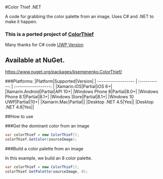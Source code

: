 #Color Thief .NET

A code for grabbing the color palette from an image. Uses C# and .NET to make it happen.

### This is a ported project of [ColorThief](https://github.com/lokesh/color-thief/) 

Many thanks for C# code [UWP Version](https://gist.github.com/zumicts/c5050a36e4ba742dc244)

## Available at NuGet. 
https://www.nuget.org/packages/ksemenenko.ColorThief/

###Platforms:
|Platform|Supported|Version|
| ------------------- | :-----------: | :------------------: |
|Xamarin.iOS|Partial|iOS 6+|
|Xamarin.Android|Partial|API 10+|
|Windows Phone 8|Partial|8.0+|
|Windows Phone 8.1|Partial|8.1+|
|Windows Store|Partial|8.1+|
|Windows 10 UWP|Partial|10+|
|Xamarin.Mac|Partial||
|Desktop .NET 4.5|Yes||
|Desktop .NET 4.6|Yes||

##How to use

###Get the dominant color from an image
```cs
var colorThief = new ColorThief();
colorThief.GetColor(sourceImage);
```

###Build a color palette from an image

In this example, we build an 8 color palette.

```cs
var colorThief = new ColorThief();
colorThief.GetPalette(sourceImage, 8);
```
